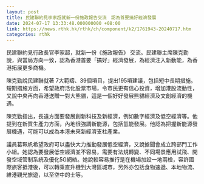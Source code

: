 ```yaml
---
layout: post
title: 民建聯約見李家超就新一份施政報告交流　認為首要搞好經濟發展
date: 2024-07-17 13:33:48.000000000 +08:00
link: https://news.rthk.hk/rthk/ch/component/k2/1761943-20240717.htm
categories: rthk
---
```


民建聯約見行政長官李家超，就新一份《施政報告》 交流。民建聯主席陳克勤說，與當局方向一致，認為香港首要「搞好」經濟發展，為經濟注入新動能，為香港拓展更多商機。

陳克勤說民建聯就著 7大範疇、39個項目，提出195項建議，包括短中長期措施。短期措施方面，希望政府活化股票市場，令市民更有信心投資，增加港股流動性，又說中央再向香港送贈一對大熊貓，這是一個好好發展熊貓經濟及文創經濟的機遇。

陳克勤指出，長遠方面要發展創新科技及新經濟，例如數字經濟及低空經濟等。他提到在新質生產力方面，內地很強調新能源，包括氫能發展。他認為把握新能源發展機遇，可能可以成為本港未來新經濟支柱產業。

議員葛珮帆希望政府可以盡快大力推動發展低空經濟，又說據聞會成立跨部門工作小組。她認為要發展低空經濟並不容易，需要有法規轉變、不同場景應用試飛、開發空域管制系統及優化5G網絡。她說較容易推行是在機場加設一地兩檢，容許國際旅客抵港後，可以轉乘直升機到大灣區城市，另外亦包括食物速遞、本地物流、維港觀光旅遊，以至空中的士等。
